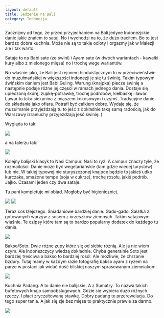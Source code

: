 ```yaml
---
layout: default
title: Jedzenie na Bali
category: Indonezja
---
```


Zacznijmy od tego, że przed przyjechaniem na Bali jedyne Indonezjskie danie jakie znałem to sataj. No i wychodzi na to, że dużo traciłem. Bo to jest bardzo dobra kuchnia. Może nie są to takie odloty i orgazmy jak w Malezji ale i tak warto. 

Sataje to np Babi sate (ze świni) i Ayam sate (w dwóch wariantach - kawałki kury albo z mielonego mięsa) no i trochę wege wariantów. 

No właśnie jako, że Bali jest rejonem hinduistycznym to w przeciwieństwie  do muzułmańskiej w większości indonezji je się tu świnię. 
Takim typowym świńskim daniem jest Babi Guling. Warung (knajpka) piecze świnię a następnie podaje różne jej częsci w ramach jednego dania. Dostaje się upieczoną skórę, zupkę-potrawkę, trochę podrobów, kiełbaskę i lawar. Lawar to taka siekanina  z miąszem kokosowym i czymś. Tradycyjne danie do składania jako ofiara. Potrafi być całkiem dobre. Wydaje się, że muzułmanie przyjeżdzają tu to jeść  z dokładnie  taką samą radością, jak do Warszawy izraeluchy przyjeżdzają jeść świnię. )

Wygląda to tak:

<img src='https://www.dropbox.com/s/0ggtd95qd5rtv9j/1.jpg' />

a na talerzu tak: 

<img src='https://www.dropbox.com/s/rbb7sg5rsx54g96/2.jpg' />

Kolejny balijski klasyk to Nasi Campur. Nasi to ryż. A campur znaczy tyle, że rozmaitości. Danie może być wegetariańskie (tam gdzie wiecej turystów) lub nie. W takiej typowej nie sturyszczonej knajpce będzie to jakieś udko kurczaka, smażone tempe (soja w cukrze), trochę rosołu, jakiś podrób. Jajko. Czasami jeden czy dwa sataje.

Tu pani kompletuje mi obiad. Mogłoby być higieniczniej. 

<img src='https://www.dropbox.com/s/a3wb0s8fyobx3ss/3.jpg?raw=1' />

<img src='https://www.dropbox.com/s/xyrw9k7dv2wj8z2/4.jpg' />

Teraz coś lżejszego. Śniadaniowe bardziej danie. Gado-gado. Sałatka z gotowanych warzyw z sosem z orzeszków ziemnych. Takim satajowym wlaśnie. Te czipsy które tam są to bardzo popularny dodatek do każdego tu dania.

<img src='https://www.dropbox.com/s/9vcehftdgnime7r/5.jpg' />

Bakso/Soto. Dwie różne zupy które się od siebie różnią. Ale ja nie wiem czym. Ale Indonezczycy wiedzą dokładnie. Chyba generalnie Soto jest bardziej treściwa a bakso to bardziej rosół. Ale możliwie, że chrzanie bzdury. Tutaj mamy w każdym razie fotografię bakso ayam z ryzem na parze w postaci jak widać dość bliskiej naszym sprasowanym ziemniakom. 

<img src='https://www.dropbox.com/s/tkd6xg0ky152xb5/6.jpg' />

Kuchnia Padang. A to danie nie balijskie. A z Sumatry. To nazwa takich bufetowych knajp samoobslugowych. Gdzie sie wybiera dużo różnych rzeczy. I płaci zryczałtowaną stawkę. Dobry padang to przerewelacja. Do tego super tania. A jak się zje bez mięsa to praktycznie prawie za darmo.

<img src='https://www.dropbox.com/s/zgsuqhksrwylrq9/7.jpg' />
